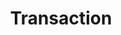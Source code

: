 ---  
schema: Transaction  
title: Transaction  
organization: Sample Department  
notes: Used in 1 lineage(s)  
resources:  
  - name: Transaction 
    url: abfs://system/Transaction 
    format : parquet  
license: None  
category:
  - Education  
maintainer: User  
maintainer_email: UserMail  
---